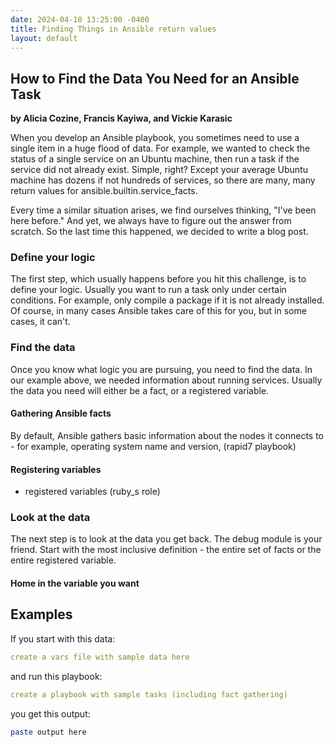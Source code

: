 ```yaml
---
date: 2024-04-10 13:25:00 -0400
title: Finding Things in Ansible return values
layout: default
---
```


## How to Find the Data You Need for an Ansible Task
**by Alicia Cozine, Francis Kayiwa, and Vickie Karasic**

When you develop an Ansible playbook, you sometimes need to use a single item in a huge flood of data. For example, we wanted to check the status of a single service on an Ubuntu machine, then run a task if the service did not already exist. Simple, right? Except your average Ubuntu machine has dozens if not hundreds of services, so there are many, many return values for ansible.builtin.service_facts.

Every time a similar situation arises, we find ourselves thinking, "I've been here before." And yet, we always have to figure out the answer from scratch. So the last time this happened, we decided to write a blog post. 

### Define your logic

The first step, which usually happens before you hit this challenge, is to define your logic. Usually you want to run a task only under certain conditions. For example, only compile a package if it is not already installed. Of course, in many cases Ansible takes care of this for you, but in some cases, it can't.

### Find the data

Once you know what logic you are pursuing, you need to find the data. In our example above, we needed information about running services. Usually the data you need will either be a fact, or a registered variable.

#### Gathering Ansible facts

By default, Ansible gathers basic information about the nodes it connects to - for example, operating system name and version, 
 (rapid7 playbook)

#### Registering variables

- registered variables (ruby_s role)

### Look at the data

The next step is to look at the data you get back. The debug module is your friend. Start with the most inclusive definition - the entire set of facts or the entire registered variable.

#### Home in the variable you want

## Examples

If you start with this data:

```vars.yml
create a vars file with sample data here
```

and run this playbook:

```playbook.yml
create a playbook with sample tasks (including fact gathering)
```

you get this output:

```bash
paste output here
```
